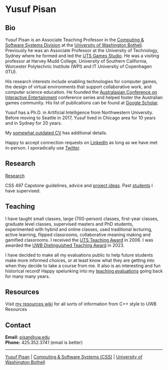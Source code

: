 # Yusuf Pisan

## Bio

Yusuf Pisan is an Associate Teaching Professor in the [Computing & Software Systems Division](https://www.uwb.edu/css) at the [University of Washington Bothell](https://www.uwb.edu/). Previously he was an Associate Professor at the University of Technology, Sydney where he formed and led the [UTS Games Studio](http://www.gamesstudio.org/). He was a visiting professor at Harvey Mudd College, University of Southern California, Worcester Polytechnic Institute (WPI) and IT University of Copenhagen (ITU).

His research interests include enabling technologies for computer games, the design of virtual environments that support collaborative work, and computer science education. He founded the [Australasian Conference on Interactive Entertainment](http://ieconference.org/) conference series and helped foster the Australian games community. His list of publications can be found at [Google Scholar](https://scholar.google.com/citations?user=eCpI_aUAAAAJ&hl=en&oi=ao).

Yusuf has a Ph.D. in Artificial Intelligence from Northwestern University. Before moving to Seattle in 2017, Yusuf lived in Chicago area for 10 years and in Sydney for 20 years.

My [somewhat outdated CV](PisanYusuf-CV.pdf) has additional details.

Happy to accept connection requests on [LinkedIn](https://www.linkedin.com/in/pisan/) as long as we have met in-person. I sporadically use [Twitter](https://twitter.com/yusufpisan).

## Research

[Research](research.html)

CSS 497 Capstone guidelines, advice and [project ideas](https://t4guw.github.io/capstone.html). Past [students](https://t4guw.github.io/students.html) I have supervised.

## Teaching

I have taught small classes, large (700-person) classes, first-year classes, graduate level classes, supervised masters and PhD students, experimented with hybrid and online classes, used traditional lecturing, active learning, flipped classrooms, collaborative meaning making and gamified classrooms. I received the [UTS Teaching Award](https://www.uts.edu.au/research-and-teaching/learning-and-teaching/awards-and-citations/past-award-and-citation-0) in 2006. I was awarded the [UWB Distinguished Teaching Award](https://www.uwb.edu/academic-affairs/awards/dta) in 2023.

I have decided to make all my evaluations public to help future students make more informed choices, or at least know what they are getting into when they decide to take a course from me. It also is an interesting and fun historical record! Happy spelunking into my [teaching evaluations](teaching/evaluations/) going back for many many years.

## Resources

Visit [my resources wiki](https://github.com/pisanorg/w/wiki) for all sorts of information from C++ style to UWB Resources

## Contact

**Email:** pisan@uw.edu  
**Phone:** 425.352.3741 (email is better)  

***

[Yusuf Pisan](https://pisanorg.github.io/yusuf/) | [Computing & Software Systems (CSS)](https://www.uwb.edu/css) | [University of Washington Bothell](https://www.uwb.edu/)
